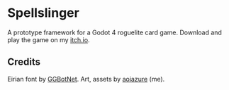 # Spellslinger

A prototype framework for a Godot 4 roguelite card game.
Download and play the game on my [itch.io](https://aoiazure.itch.io/spellslinger-prototype).

## Credits
Eirian font by [GGBotNet](https://ggbot.itch.io/eirian-font).
Art, assets by [aoiazure](https://github.com/aoiazure) (me).


